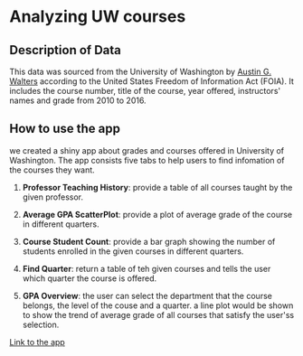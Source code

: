 # Analyzing UW courses 

## Description of Data
This data was sourced from the University of Washington by [Austin G. Walters](https://austingwalters.com/foia-requesting-100-universities/)
according to the United States Freedom of Information Act (FOIA). It includes
the course number, title of the course, year offered, instructors' names and
grade from 2010 to 2016. 

## How to use the app 
we created a shiny app about grades and courses offered in University of Washington.
The app consists five tabs to help users to find infomation of the courses they want.
 
  1. **Professor Teaching History**: provide a table of all courses taught
  by the given professor.
 
  2. **Average GPA ScatterPlot**: provide a plot of average grade of the
  course in different quarters.

  3. **Course Student Count**: provide a bar graph showing the number of students
  enrolled in the given courses in different quarters.
 
  4. **Find Quarter**: return a table of teh given courses and tells the user
  which quarter the course is offered.
 
  5. **GPA Overview**: the user can select the department that the course belongs,
  the level of the couse and a quarter. a line plot would be shown to show the
  trend of average grade of all courses that satisfy the user'ss selection.

[Link to the app](https://ovictor.shinyapps.io/shinyApp/)

